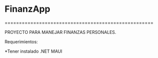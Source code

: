 # FinanzApp


====================================================

PROYECTO PARA MANEJAR FINANZAS PERSONALES. 



Requerimientos: 

*Tener instalado .NET MAUI
